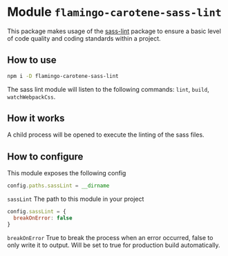 # Module `flamingo-carotene-sass-lint`

This package makes usage of the [sass-lint](https://github.com/sasstools/sass-lint) package to ensure a basic level of
code quality and coding standards within a project.

## How to use

```bash
npm i -D flamingo-carotene-sass-lint
```

The sass lint module will listen to the following commands: `lint`, `build`, `watchWebpackCss`.

## How it works

A child process will be opened to execute the linting of the sass files.

## How to configure

This module exposes the following config
```js
config.paths.sassLint = __dirname
```

`sassLint` The path to this module in your project

```js
config.sassLint = {
  breakOnError: false
}
```

`breakOnError` True to break the process when an error occurred, false to only write it to output. Will be set to true
for production build automatically.

